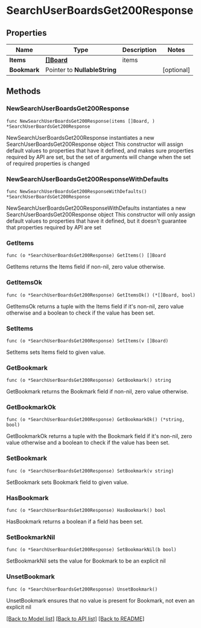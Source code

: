 # SearchUserBoardsGet200Response

## Properties

Name | Type | Description | Notes
------------ | ------------- | ------------- | -------------
**Items** | [**[]Board**](Board.md) | items | 
**Bookmark** | Pointer to **NullableString** |  | [optional] 

## Methods

### NewSearchUserBoardsGet200Response

`func NewSearchUserBoardsGet200Response(items []Board, ) *SearchUserBoardsGet200Response`

NewSearchUserBoardsGet200Response instantiates a new SearchUserBoardsGet200Response object
This constructor will assign default values to properties that have it defined,
and makes sure properties required by API are set, but the set of arguments
will change when the set of required properties is changed

### NewSearchUserBoardsGet200ResponseWithDefaults

`func NewSearchUserBoardsGet200ResponseWithDefaults() *SearchUserBoardsGet200Response`

NewSearchUserBoardsGet200ResponseWithDefaults instantiates a new SearchUserBoardsGet200Response object
This constructor will only assign default values to properties that have it defined,
but it doesn't guarantee that properties required by API are set

### GetItems

`func (o *SearchUserBoardsGet200Response) GetItems() []Board`

GetItems returns the Items field if non-nil, zero value otherwise.

### GetItemsOk

`func (o *SearchUserBoardsGet200Response) GetItemsOk() (*[]Board, bool)`

GetItemsOk returns a tuple with the Items field if it's non-nil, zero value otherwise
and a boolean to check if the value has been set.

### SetItems

`func (o *SearchUserBoardsGet200Response) SetItems(v []Board)`

SetItems sets Items field to given value.


### GetBookmark

`func (o *SearchUserBoardsGet200Response) GetBookmark() string`

GetBookmark returns the Bookmark field if non-nil, zero value otherwise.

### GetBookmarkOk

`func (o *SearchUserBoardsGet200Response) GetBookmarkOk() (*string, bool)`

GetBookmarkOk returns a tuple with the Bookmark field if it's non-nil, zero value otherwise
and a boolean to check if the value has been set.

### SetBookmark

`func (o *SearchUserBoardsGet200Response) SetBookmark(v string)`

SetBookmark sets Bookmark field to given value.

### HasBookmark

`func (o *SearchUserBoardsGet200Response) HasBookmark() bool`

HasBookmark returns a boolean if a field has been set.

### SetBookmarkNil

`func (o *SearchUserBoardsGet200Response) SetBookmarkNil(b bool)`

 SetBookmarkNil sets the value for Bookmark to be an explicit nil

### UnsetBookmark
`func (o *SearchUserBoardsGet200Response) UnsetBookmark()`

UnsetBookmark ensures that no value is present for Bookmark, not even an explicit nil

[[Back to Model list]](../README.md#documentation-for-models) [[Back to API list]](../README.md#documentation-for-api-endpoints) [[Back to README]](../README.md)


